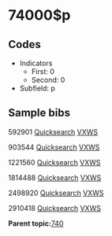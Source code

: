 # 74000$p

## Codes

-   Indicators
    -   First: 0
    -   Second: 0
-   Subfield: p

## Sample bibs

592901 [Quicksearch](https://search.library.yale.edu/catalog/592901) [VXWS](http://prodorbis.library.yale.edu:7014/vxws/GetHoldingsService?bibId=592901)

903544 [Quicksearch](https://search.library.yale.edu/catalog/903544) [VXWS](http://prodorbis.library.yale.edu:7014/vxws/GetHoldingsService?bibId=903544)

1221560 [Quicksearch](https://search.library.yale.edu/catalog/1221560) [VXWS](http://prodorbis.library.yale.edu:7014/vxws/GetHoldingsService?bibId=1221560)

1814488 [Quicksearch](https://search.library.yale.edu/catalog/1814488) [VXWS](http://prodorbis.library.yale.edu:7014/vxws/GetHoldingsService?bibId=1814488)

2498920 [Quicksearch](https://search.library.yale.edu/catalog/2498920) [VXWS](http://prodorbis.library.yale.edu:7014/vxws/GetHoldingsService?bibId=2498920)

2910418 [Quicksearch](https://search.library.yale.edu/catalog/2910418) [VXWS](http://prodorbis.library.yale.edu:7014/vxws/GetHoldingsService?bibId=2910418)

**Parent topic:**[740](../../tags/740/740.md)

